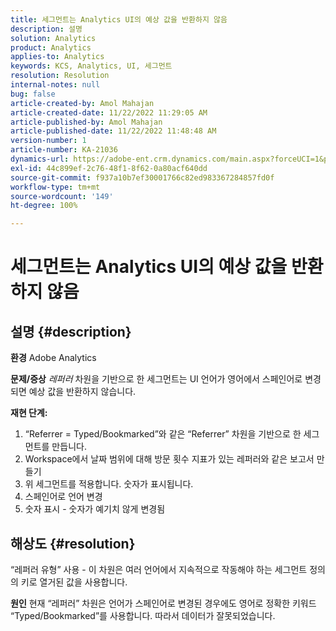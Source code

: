 ```yaml
---
title: 세그먼트는 Analytics UI의 예상 값을 반환하지 않음
description: 설명
solution: Analytics
product: Analytics
applies-to: Analytics
keywords: KCS, Analytics, UI, 세그먼트
resolution: Resolution
internal-notes: null
bug: false
article-created-by: Amol Mahajan
article-created-date: 11/22/2022 11:29:05 AM
article-published-by: Amol Mahajan
article-published-date: 11/22/2022 11:48:48 AM
version-number: 1
article-number: KA-21036
dynamics-url: https://adobe-ent.crm.dynamics.com/main.aspx?forceUCI=1&pagetype=entityrecord&etn=knowledgearticle&id=6cf79ed9-586a-ed11-9561-6045bd006d92
exl-id: 44c899ef-2c76-48f1-8f62-0a80acf640dd
source-git-commit: f937a10b7ef30001766c82ed983367284857fd0f
workflow-type: tm+mt
source-wordcount: '149'
ht-degree: 100%

---
```


# 세그먼트는 Analytics UI의 예상 값을 반환하지 않음

## 설명 {#description}

<b>환경</b>
Adobe Analytics


<b>문제/증상</b>
*레퍼러* 차원을 기반으로 한 세그먼트는 UI 언어가 영어에서 스페인어로 변경되면 예상 값을 반환하지 않습니다.



<b>재현 단계:</b>

1. “Referrer = Typed/Bookmarked”와 같은 “Referrer” 차원을 기반으로 한 세그먼트를 만듭니다.
2. Workspace에서 날짜 범위에 대해 방문 횟수 지표가 있는 레퍼러와 같은 보고서 만들기
3. 위 세그먼트를 적용합니다. 숫자가 표시됩니다.
4. 스페인어로 언어 변경
5. 숫자 표시 - 숫자가 예기치 않게 변경됨



## 해상도 {#resolution}


“레퍼러 유형” 사용 - 이 차원은 여러 언어에서 지속적으로 작동해야 하는 세그먼트 정의의 키로 열거된 값을 사용합니다.


<b>원인</b>
현재 “레퍼러” 차원은 언어가 스페인어로 변경된 경우에도 영어로 정확한 키워드 “Typed/Bookmarked”를 사용합니다. 따라서 데이터가 잘못되었습니다.
